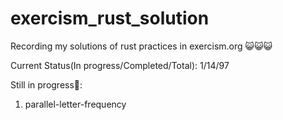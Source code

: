 # exercism_rust_solution

Recording my solutions of rust practices in exercism.org 😺😺😺

Current Status(In progress/Completed/Total): 1/14/97

Still in progress👷:

1. parallel-letter-frequency
